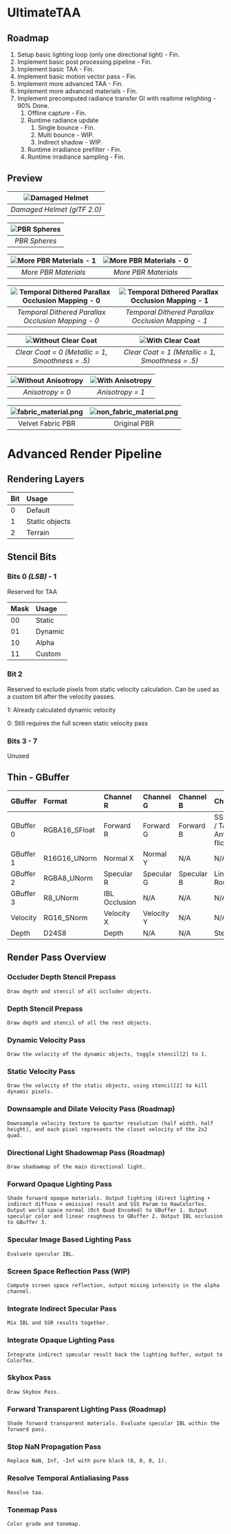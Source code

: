 # UltimateTAA

## Roadmap

1. Setup basic lighting loop (only one directional light) - Fin.
2. Implement basic post processing pipeline - Fin.
3. Implement basic TAA - Fin.
4. Implement basic motion vector pass - Fin.
5. Implement more advanced TAA - Fin.
6. Implement more advanced materials - Fin.
7. Implement precomputed radiance transfer GI with realtime relighting - 90% Done.
   1. Offline capture - Fin.
   2. Runtime radiance update
      1. Single bounce - Fin.
      2. Multi bounce - WIP.
      3. Indirect shadow - WIP.
   3. Runtime irradiance prefilter - Fin.
   4. Runtime irradiance sampling - Fin.

## Preview
|![Damaged Helmet](https://s2.loli.net/2022/01/25/Vo3DmB1CNzSR4Yd.png)|
|:--:|
|*Damaged Helmet (glTF 2.0)*|

|![PBR Spheres](https://s2.loli.net/2022/01/25/UMAF5EV8Tzys2jk.png)|
|:--:|
|*PBR Spheres*|

|![More PBR Materials - 1](https://s2.loli.net/2022/03/21/F2UDa1fZuAm8xnv.png)|![More PBR Materials - 0](https://s2.loli.net/2022/01/25/EfDWN8nrlavX5Rc.png)|
|:--:|:--:|
|*More PBR Materials*|*More PBR Materials*|

|![Temporal Dithered Parallax Occlusion Mapping - 0](https://s2.loli.net/2022/03/21/zikSqJVCgGAtrus.png)|![Temporal Dithered Parallax Occlusion Mapping - 1](https://s2.loli.net/2022/03/21/rTpoxZqD5PFH4XI.png)|
|:--:|:--:|
|*Temporal Dithered Parallax Occlusion Mapping - 0*|*Temporal Dithered Parallax Occlusion Mapping - 1*|

|![Without Clear Coat](https://s2.loli.net/2022/03/23/MybepV257dfnHkU.png)|![With Clear Coat](https://s2.loli.net/2022/03/23/e3Il7Vtc4XCERSH.png)|
|:--:|:--:|
|*Clear Coat = 0 (Metallic = 1, Smoothness = .5)*|*Clear Coat = 1 (Metallic = 1, Smoothness = .5)*|

|![Without Anisotropy](https://s2.loli.net/2022/03/23/sQjldm6bgTtcLIv.png)|![With Anisotropy](https://s2.loli.net/2022/03/23/pVTKQrqxPHjRwOm.png)|
|:--:|:--:|
|*Anisotropy = 0*|*Anisotropy = 1*|

|![fabric_material.png](https://s2.loli.net/2022/03/24/ULAGiqzVlEet9CR.png)|![non_fabric_material.png](https://s2.loli.net/2022/03/24/wkDgsW2LdI8leK4.png)|
|:--:|:--:|
|Velvet Fabric PBR|Original PBR|

 # Advanced Render Pipeline

 ## Rendering Layers

 | Bit   | Usage          |
 | :---- | :------------- |
 | 0     | Default        |
 | 1     | Static objects |
 | 2     | Terrain        |

 ## Stencil Bits

 ### Bits 0 *(LSB)* - 1

 Reserved for TAA

 | Mask  | Usage   |
 | :---- | :------ |
 |  00   | Static  |
 |  01   | Dynamic |
 |  10   | Alpha   |
 |  11   | Custom  |

 ### Bit 2

 Reserved to exclude pixels from static velocity calculation. Can be used as a custom bit after the velocity passes.

 1: Already calculated dynamic velocity
 
 0: Still requires the full screen static velocity pass

 ### Bits 3 - 7

 Unused

 ## Thin - GBuffer

 | GBuffer   | Format            | Channel R       | Channel G  | Channel B       | Channel A                    |
 | :-------- | :---------------- | :-------------- | :--------  | :-------------- | :--------------------------- |
 | GBuffer 0 | RGBA16_SFloat     | Forward R       | Forward G  | Forward B       | SSS Param / TAA Anti-flicker |
 | GBuffer 1 | R16G16_UNorm      | Normal X        | Normal Y   | N/A             | N/A                          | 
 | GBuffer 2 | RGBA8_UNorm       | Specular R      | Specular G | Specular B      | Linear Roughness             |
 | GBuffer 3 | R8_UNorm          | IBL Occlusion   | N/A        | N/A             | N/A                          | 
 | Velocity  | RG16_SNorm        | Velocity X      | Velocity Y | N/A             | N/A                          |
 | Depth     | D24S8             | Depth           | N/A        | N/A             | Stencil                      |

 ## Render Pass Overview

 ### Occluder Depth Stencil Prepass

    Draw depth and stencil of all occluder objects.
 
 ### Depth Stencil Prepass

    Draw depth and stencil of all the rest objects.

 ### Dynamic Velocity Pass

    Draw the velocity of the dynamic objects, toggle stencil[2] to 1.

 ### Static Velocity Pass
    
    Draw the velocity of the static objects, using stencil[2] to kill dynamic pixels.

 ### Downsample and Dilate Velocity Pass (Roadmap)

    Downsample velocity texture to quarter resolution (half width, half height), and each pixel represents the closet velocity of the 2x2 quad.

 ### Directional Light Shadowmap Pass (Roadmap)

    Draw shadowmap of the main directional light.

 ### Forward Opaque Lighting Pass

    Shade forward opaque materials. Output lighting (direct lighting + indirect diffuse + emissive) result and SSS Param to RawColorTex. Output world space normal (Oct Quad Encoded) to GBuffer 1. Output specular color and linear roughness to GBuffer 2. Output IBL occlusion to GBuffer 3.

 ### Specular Image Based Lighting Pass

    Evaluate specular IBL.

 ### Screen Space Reflection Pass (WIP)

    Compute screen space reflection, output mixing intensity in the alpha channel.

 ### Integrate Indirect Specular Pass

    Mix IBL and SSR results together.

### Integrate Opaque Lighting Pass

    Integrate indirect specular result back the lighting buffer, output to ColorTex.

### Skybox Pass

    Draw Skybox Pass.

### Forward Transparent Lighting Pass (Roadmap)

    Shade forward transparent materials. Evaluate specular IBL within the forward pass.

### Stop NaN Propagation Pass

    Replace NaN, Inf, -Inf with pure black (0, 0, 0, 1).

### Resolve Temporal Antialiasing Pass

    Resolve taa.

### Tonemap Pass

    Color grade and tonemap.